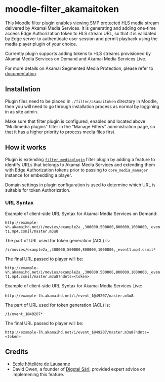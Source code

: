 moodle-filter_akamaitoken
=========================

This Moodle filter plugin enables viewing SMP protected HLS media stream
delivered by Akamai Media Services. It is generating and adding one-time
access Edge Authorization token to HLS stream URL, so that it is validated
by Edge server to authenticate user session and permit playback using the
media player plugin of your choice.

Currently plugin supports adding tokens to HLS streams provisioned by
Akamai Media Services on Demand and Akamai Media Services Live.

For more details on Akamai Segmented Media Protection, please refer to [documentation](https://learn.akamai.com/en-us/webhelp/adaptive-media-delivery/adaptive-media-delivery-implementation-guide/GUID-2EFAD1C1-B5B8-4F66-A4CC-10428654CDF7.html).

Installation
------------

Plugin files need to be placed in `./filter/akamaitoken` directory in
Moodle, then you will need to go through installation process as normal by
loggining in as site admin.

Make sure that filter plugin is configured, enabled and located above
"Multimedia plugins" filter in the "Manage Filters" administration page, so
that it has a higher priority to process media files first.

How it works
------------

Plugin is extending
[`filter_mediaplugin`](https://github.com/moodle/moodle/tree/master/filter/mediaplugin)
filter plugin by adding a feature to identify URLs that belongs to Akamai
Media Services and extending them with Edge Authorization tokens prior to
passing to `core_media_manager` instance for embedding a player.

Domain settings in plugin configuration is used to determine which URL is
suitable for token Authorization.

### URL Syntax

Example of client-side URL Syntax for Akamai Media Services on Demand:

`http://example-vh.akamaihd.net/i/movies/example2a_,300000,500000,800000,1000000,_event1.mp4.csmil/master.m3u8`

The part of URL used for token generation (ACL) is:

`/i/movies/example2a_,300000,500000,800000,1000000,_event1.mp4.csmil*`

The final URL passed to player will be:

`http://example-vh.akamaihd.net/i/movies/example2a_,300000,500000,800000,1000000,_event1.mp4.csmil/master.m3u8?ndnts=<token>`

Example of client-side URL Syntax for Akamai Media Services Live:

`http://example-lh.akamaihd.net/i/event_1@49207/master.m3u8`.

The part of URL used for token generation (ACL) is:

`/i/event_1@49207*`

The final URL passed to player will be:

`http://example-lh.akamaihd.net/i/event_1@49207/master.m3u8?ndnts=<token>`

Credits
-------

* [Ecole hôtelière de Lausanne](https://www.ehl.edu/)
* David Owen, a founder of [Digotel Sàrl](https://www.digotel.com), provided expert advice on implemening this feature.
